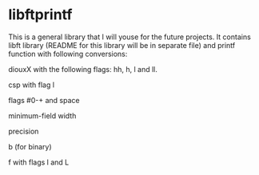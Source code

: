 # libftprintf

This is a general library that I will youse for the future projects. It contains libft library (README for this library will be in separate file) and printf function with following conversions:

diouxX with the following flags: hh, h, l and ll.

csp with flag l

flags #0-+ and space

minimum-field width

precision

b (for binary)

f with flags l and L
